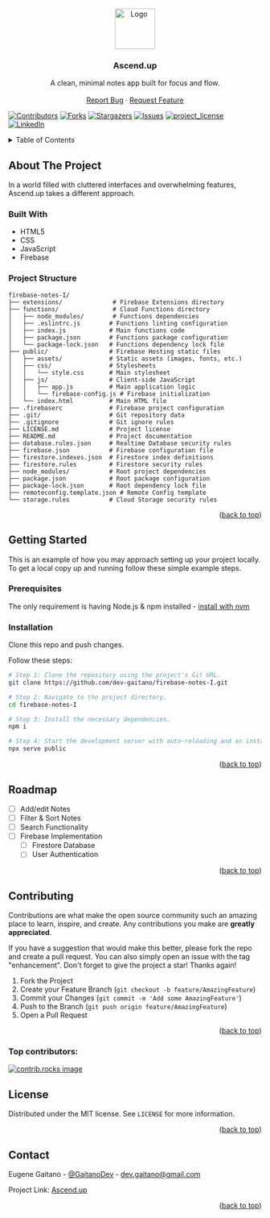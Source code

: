 <a id="readme-top"></a>


<!-- PROJECT LOGO -->
<br />
<div align="center">
  <a href="https://github.com/dev-gaitano/firebase-notes-I">
    <img src="https://i.pinimg.com/736x/57/d8/4b/57d84b93155cdcdfdbd7cc611e3f0886.jpg" alt="Logo" width="80" height="80">
  </a>

<h3 align="center">Ascend.up</h3>

  <p align="center">
    A clean, minimal notes app built for focus and flow.
    <br />
    <br />
    <a href="https://github.com/dev-gaitano/firebase-notes-I /issues/new?labels=bug&template=bug-report---.md">Report Bug</a>
    &middot;
    <a href="https://github.com/dev-gaitano/firebase-notes-I/issues/new?labels=enhancement&template=feature-request---.md">Request Feature</a>
  </p>
</div>



<!-- PROJECT SHIELDS -->
<!--
*** I'm using markdown "reference style" links for readability.
*** Reference links are enclosed in brackets [ ] instead of parentheses ( ).
*** See the bottom of this document for the declaration of the reference variables
*** for contributors-url, forks-url, etc. This is an optional, concise syntax you may use.
*** https://www.markdownguide.org/basic-syntax/#reference-style-links
-->
[![Contributors][contributors-shield]][contributors-url]
[![Forks][forks-shield]][forks-url]
[![Stargazers][stars-shield]][stars-url]
[![Issues][issues-shield]][issues-url]
[![project_license][license-shield]][license-url]
[![LinkedIn][linkedin-shield]][linkedin-url]



<!-- TABLE OF CONTENTS -->
<details>
  <summary>Table of Contents</summary>
  <ol>
    <li>
      <a href="#about-the-project">About The Project</a>
      <ul>
        <li><a href="#built-with">Built With</a></li>
        <li><a href="project-structure">Project Structure</a></li>
      </ul>
    </li>
    <li>
      <a href="#getting-started">Getting Started</a>
      <ul>
        <li><a href="#prerequisites">Prerequisites</a></li>
        <li><a href="#installation">Installation</a></li>
      </ul>
    </li>
    <li><a href="#roadmap">Roadmap</a></li>
    <li><a href="#contributing">Contributing</a></li>
    <li><a href="#license">License</a></li>
    <li><a href="#contact">Contact</a></li>
  </ol>
</details>



<!-- ABOUT THE PROJECT -->
## About The Project

<!-- [![Product Name Screen Shot][product-screenshot]](https://example.com) -->


In a world filled with cluttered interfaces and overwhelming features, Ascend.up takes a different approach.



### Built With

* HTML5
* CSS
* JavaScript
* Firebase



### Project Structure

```
firebase-notes-I/
├── extensions/              # Firebase Extensions directory
├── functions/               # Cloud Functions directory
│   ├── node_modules/        # Functions dependencies
│   ├── .eslintrc.js        # Functions linting configuration
│   ├── index.js            # Main functions code
│   ├── package.json        # Functions package configuration
│   └── package-lock.json   # Functions dependency lock file
├── public/                 # Firebase Hosting static files
│   ├── assets/             # Static assets (images, fonts, etc.)
│   ├── css/                # Stylesheets
│   │   └── style.css       # Main stylesheet
│   ├── js/                 # Client-side JavaScript
│   │   ├── app.js          # Main application logic
│   │   └── firebase-config.js # Firebase initialization
│   └── index.html          # Main HTML file
├── .firebaserc             # Firebase project configuration
├── .git/                   # Git repository data
├── .gitignore              # Git ignore rules
├── LICENSE.md              # Project license
├── README.md               # Project documentation
├── database.rules.json     # Realtime Database security rules
├── firebase.json           # Firebase configuration file
├── firestore.indexes.json  # Firestore index definitions
├── firestore.rules         # Firestore security rules
├── node_modules/           # Root project dependencies
├── package.json            # Root package configuration
├── package-lock.json       # Root dependency lock file
├── remoteconfig.template.json # Remote Config template
└── storage.rules           # Cloud Storage security rules
```

<p align="right">(<a href="#readme-top">back to top</a>)</p>



<!-- GETTING STARTED -->
## Getting Started

This is an example of how you may approach setting up your project locally.
To get a local copy up and running follow these simple example steps.

### Prerequisites

The only requirement is having Node.js & npm installed - [install with nvm](https://github.com/nvm-sh/nvm#installing-and-updating)

### Installation

Clone this repo and push changes. 

Follow these steps:

```sh
# Step 1: Clone the repository using the project's Git URL.
git clone https://github.com/dev-gaitano/firebase-notes-I.git

# Step 2: Navigate to the project directory.
cd firebase-notes-I

# Step 3: Install the necessary dependencies.
npm i

# Step 4: Start the development server with auto-reloading and an instant preview.
npx serve public
```

<p align="right">(<a href="#readme-top">back to top</a>)</p>



<!-- ROADMAP -->
## Roadmap

- [ ] Add/edit Notes
- [ ] Filter & Sort Notes
- [ ] Search Functionality
- [ ] Firebase Implementation
    - [ ] Firestore Database
    - [ ] User Authentication

<p align="right">(<a href="#readme-top">back to top</a>)</p>



<!-- CONTRIBUTING -->
## Contributing

Contributions are what make the open source community such an amazing place to learn, inspire, and create. Any contributions you make are **greatly appreciated**.

If you have a suggestion that would make this better, please fork the repo and create a pull request. You can also simply open an issue with the tag "enhancement".
Don't forget to give the project a star! Thanks again!

1. Fork the Project
2. Create your Feature Branch (`git checkout -b feature/AmazingFeature`)
3. Commit your Changes (`git commit -m 'Add some AmazingFeature'`)
4. Push to the Branch (`git push origin feature/AmazingFeature`)
5. Open a Pull Request

<p align="right">(<a href="#readme-top">back to top</a>)</p>

### Top contributors:

<a href="https://github.com/dev-gaitano/firebase-notes-I/graphs/contributors">
  <img src="https://contrib.rocks/image?repo=dev-gaitano/firebase-notes-I" alt="contrib.rocks image" />
</a>



<!-- LICENSE -->
## License

Distributed under the MIT license. See `LICENSE` for more information.

<p align="right">(<a href="#readme-top">back to top</a>)</p>



<!-- CONTACT -->
## Contact

Eugene Gaitano - [@GaitanoDev](https://x.com/GaitanoDev) - dev.gaitano@gmail.com

Project Link:
[Ascend.up](https://ascendup.netlify.app/)

<p align="right">(<a href="#readme-top">back to top</a>)</p>



<!-- MARKDOWN LINKS & IMAGES -->
<!-- https://www.markdownguide.org/basic-syntax/#reference-style-links -->
[contributors-shield]: https://img.shields.io/github/contributors/dev-gaitano/firebase-notes-I.svg?style=for-the-badge
[contributors-url]: https://github.com/dev-gaitano/firebase-notes-I/graphs/contributors
[forks-shield]: https://img.shields.io/github/forks/dev-gaitano/firebase-notes-I.svg?style=for-the-badge
[forks-url]: https://github.com/dev-gaitano/firebase-notes-I/network/members
[stars-shield]: https://img.shields.io/github/stars/dev-gaitano/firebase-notes-I.svg?style=for-the-badge
[stars-url]: https://github.com/dev-gaitano/firebase-notes-I/stargazers
[issues-shield]: https://img.shields.io/github/issues/dev-gaitano/firebase-notes-I.svg?style=for-the-badge
[issues-url]: https://github.com/dev-gaitano/firebase-notes-I/issues
[license-shield]: https://img.shields.io/github/license/dev-gaitano/firebase-notes-I.svg?style=for-the-badge
[license-url]: https://github.com/dev-gaitano/firebase-notes-I/blob/master/LICENSE
[linkedin-shield]: https://img.shields.io/badge/-LinkedIn-black.svg?style=for-the-badge&logo=linkedin&colorB=555
[linkedin-url]: https://www.linkedin.com/in/eugene-gaitano
[product-screenshot]: images/screenshot.png
[Next.js]: https://img.shields.io/badge/next.js-000000?style=for-the-badge&logo=nextdotjs&logoColor=white
[Next-url]: https://nextjs.org/
[React.js]: https://img.shields.io/badge/React-20232A?style=for-the-badge&logo=react&logoColor=61DAFB
[React-url]: https://reactjs.org/


